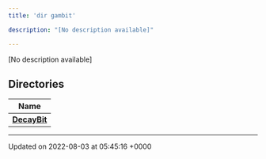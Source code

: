 ```yaml
---
title: 'dir gambit'

description: "[No description available]"

---
```







[No description available]

## Directories

| Name           |
| -------------- |
| **[DecayBit](/documentation/code/colliderbit/files/dir_fe60bd723de47c5a2b97ead2b3ab995a/#dir-decaybit)**  |






-------------------------------

Updated on 2022-08-03 at 05:45:16 +0000
